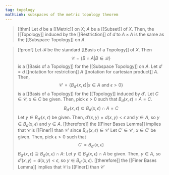 ```yaml
---
tag: topology
mathLink: subspaces of the metric topology theorem
---
```

> [!thm]
> Let $d$ be a [[Metric]] on $X$; $A$ be a [[Subset]] of $X$. Then, the [[Topology]] induced by the [[Restriction]] of $d$ to $A\times A$ is the same as the [[Subspace Topology]] on $A$.

>[!proof]
>Let $\mathcal{B}$ be the standard [[Basis of a Topology]] of $X$. Then
>$$\mathcal{C}=\{B\cap A|B\in \mathcal{B}\}$$
>is a [[Basis of a Topology]] for the [[Subspace Topology]] on $A$. Let $d'=d$ [[notation for restriction]] $A$ [[notation for cartesian product]] $A$. Then,
>$$\mathcal{C}'=\{B_{d'}(x,\epsilon)|x\in A \text{ and }\epsilon>0\}$$
>is a [[Basis of a Topology]] for the [[Topology]] induced by $d'$. 
>Let $C\in \mathcal{C}$, $x\in C$ be given. Then, pick $\epsilon>0$ such that $B_{d}(x,\epsilon)\cap A=C$. 
>$$B_{d'}(x,\epsilon) \subseteq B_{d}(x,\epsilon)\cap A = C$$
>Let $y\in B_{d'}(x,\epsilon)$ be given. Then, $d'(x,y)=d(x,y)<\epsilon$ and $y\in A$, so $y\in B_{d}(x,\epsilon)$ and $y\in A$. 
>[[therefore]] the [[Finer Bases Lemma]] implies that $\mathcal{C}$ is [[Finer]] than $\mathcal{C'}$ since $B_{d'}(x,\epsilon)\in \mathcal{C'}$
>Let $C'\in \mathcal{C'}$, $x\in C'$ be given. Then, pick $\epsilon>0$ such that 
>$$C'=B_{d'}(x,\epsilon)$$
>$B_{d'}(x,\epsilon)\supseteq B_{d}(x,\epsilon)\cap A$: Let $y\in B_{d}(x,\epsilon)\cap A$ be given. Then, $y\in A$, so $d'(x, y)=d(x,y)<\epsilon$, so $y\in B_{d'}(x, \epsilon)$.
>[[therefore]] the [[Finer Bases Lemma]] implies that $\mathcal{C}$ is [[Finer]] than $\mathcal{C'}$
